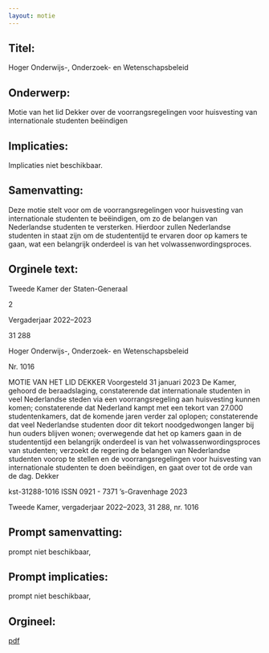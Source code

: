 ```yaml
---
layout: motie
---
```

## Titel:
Hoger Onderwijs-, Onderzoek- en Wetenschapsbeleid
## Onderwerp:
Motie van het lid Dekker over de voorrangsregelingen voor huisvesting van internationale studenten beëindigen 
## Implicaties:
Implicaties niet beschikbaar.
## Samenvatting:

Deze motie stelt voor om de voorrangsregelingen voor huisvesting van internationale studenten te beëindigen, om zo de belangen van Nederlandse studenten te versterken. Hierdoor zullen Nederlandse studenten in staat zijn om de studententijd te ervaren door op kamers te gaan, wat een belangrijk onderdeel is van het volwassenwordingsproces.
## Orginele text:


Tweede Kamer der Staten-Generaal

2

Vergaderjaar 2022–2023

31 288

Hoger Onderwijs-, Onderzoek- en
Wetenschapsbeleid

Nr. 1016

MOTIE VAN HET LID DEKKER
Voorgesteld 31 januari 2023
De Kamer,
gehoord de beraadslaging,
constaterende dat internationale studenten in veel Nederlandse steden via
een voorrangsregeling aan huisvesting kunnen komen;
constaterende dat Nederland kampt met een tekort van 27.000 studentenkamers, dat de komende jaren verder zal oplopen;
constaterende dat veel Nederlandse studenten door dit tekort noodgedwongen langer bij hun ouders blijven wonen;
overwegende dat het op kamers gaan in de studententijd een belangrijk
onderdeel is van het volwassenwordingsproces van studenten;
verzoekt de regering de belangen van Nederlandse studenten voorop te
stellen en de voorrangsregelingen voor huisvesting van internationale
studenten te doen beëindigen,
en gaat over tot de orde van de dag.
Dekker

kst-31288-1016
ISSN 0921 - 7371
’s-Gravenhage 2023

Tweede Kamer, vergaderjaar 2022–2023, 31 288, nr. 1016


## Prompt samenvatting:
prompt niet beschikbaar,

## Prompt implicaties:
prompt niet beschikbaar,
## Orgineel:
[pdf](https://gegevensmagazijn.tweedekamer.nl/OData/v4/2.0/Document(38a14b94-521a-4f64-a2bb-3ddc3ce2b765)/resource)
